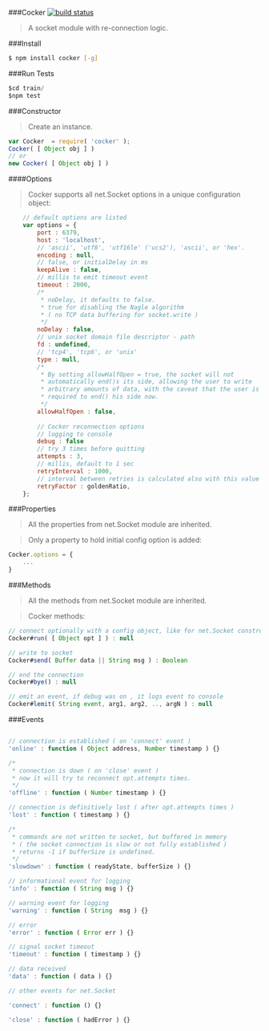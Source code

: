 ###Cocker
[![build status](https://travis-ci.org/rootslab/cocker.png?branch=master)](https://travis-ci.org/rootslab/cocker)
> A socket module with re-connection logic.

###Install
```bash
$ npm install cocker [-g]
```
###Run Tests

```javascript
$cd train/
$npm test
```

###Constructor

> Create an instance. 

```javascript
var Cocker  = require( 'cocker' );
Cocker( [ Object obj ] )
// or
new Cocker( [ Object obj ] )
```

####Options

> Cocker supports all net.Socket options in a unique configuration object:

```javascript
    // default options are listed
    var options = {
        port : 6379,
        host : 'localhost',
        // 'ascii', 'utf8', 'utf16le' ('ucs2'), 'ascii', or 'hex'.
        encoding : null,
        // false, or initialDelay in ms
        keepAlive : false,
        // millis to emit timeout event
        timeout : 2000,
        /*
         * noDelay, it defaults to false.
         * true for disabling the Nagle algorithm 
         * ( no TCP data buffering for socket.write )
         */
        noDelay : false,
        // unix socket domain file descriptor - path
        fd : undefined,
        // 'tcp4', 'tcp6', or 'unix'
        type : null,
        /*
         * By setting allowHalfOpen = true, the socket will not
         * automatically end()s its side, allowing the user to write
         * arbitrary amounts of data, with the caveat that the user is
         * required to end() his side now.
         */
        allowHalfOpen : false,
        
        // Cocker reconnection options
        // logging to console
        debug : false
        // try 3 times before quitting
        attempts : 3,
        // millis, default to 1 sec
        retryInterval : 1000,
        // interval between retries is calculated also with this value
        retryFactor : goldenRatio,
    };
```

###Properties

> All the properties from net.Socket module are inherited.

> Only a property to hold initial config option is added:

```javascript
Cocker.options = {
    ...
}
```

###Methods

> All the methods from net.Socket module are inherited.

> Cocker methods:

```javascript
// connect optionally with a config object, like for net.Socket constructor.
Cocker#run( [ Object opt ] ) : null

// write to socket
Cocker#send( Buffer data || String msg ) : Boolean

// end the connection
Cocker#bye() : null

// emit an event, if debug was on , it logs event to console
Cocker#lemit( String event, arg1, arg2, .., argN ) : null
```

###Events

```javascript

// connection is established ( on 'connect' event )
'online' : function ( Object address, Number timestamp ) {}

/*
 * connection is down ( on 'close' event )
 * now it will try to reconnect opt.attempts times.
 */
'offline' : function ( Number timestamp ) {}

// connection is definitively lost ( after opt.attempts times )
'lost' : function ( timestamp ) {}

/*
 * commands are not written to socket, but buffered in memory
 * ( the socket connection is slow or not fully established )
 * returns -1 if bufferSize is undefined.
 */
'slowdown' : function ( readyState, bufferSize ) {}

// informational event for logging
'info' : function ( String msg ) {}

// warning event for logging
'warning' : function ( String  msg ) {}

// error
'error' : function ( Error err ) {}

// signal socket timeout
'timeout' : function ( timestamp ) {}

// data received
'data' : function ( data ) {}

// other events for net.Socket

'connect' : function () {}

'close' : function ( hadError ) {}
```
